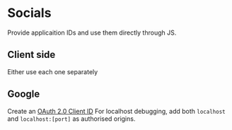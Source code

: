 # Socials

Provide applicaition IDs and use them directly through JS.

## Client side

Either use each one separately

## Google

Create an [OAuth 2.0 Client ID](https://console.cloud.google.com/apis/credentials)
For localhost debugging, add both `localhost` and `localhost:[port]` as authorised origins.